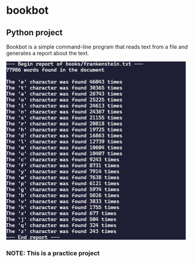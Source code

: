 # bookbot

## Python project

Bookbot is a simple command-line program that reads text from a file and generates a report about the text.

![Screenshot of the result](image.png)


### NOTE: This is a practice project